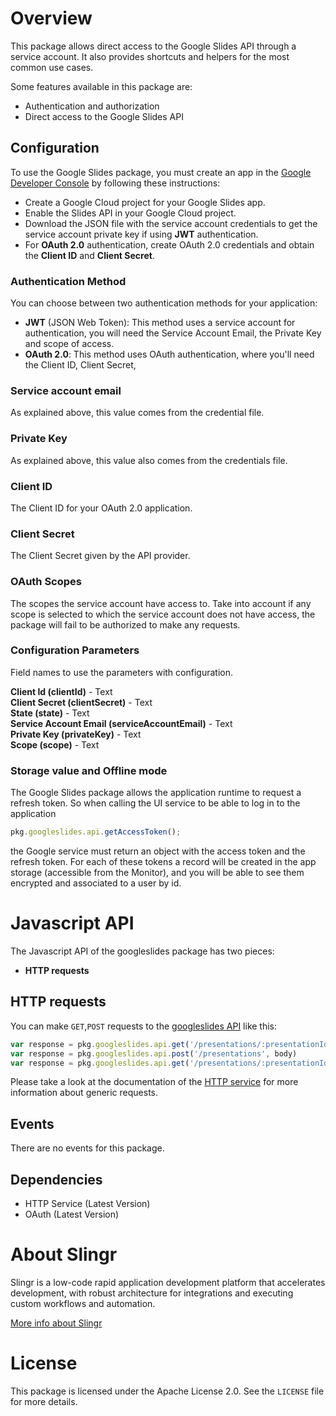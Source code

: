 
# Overview

This package allows direct access to the Google Slides API through a service account.
It also provides shortcuts and helpers for the most common use cases.


Some features available in this package are:

- Authentication and authorization
- Direct access to the Google Slides API

## Configuration

To use the Google Slides package, you must create an app in the [Google Developer Console](https://console.developers.google.com)
by following these instructions:

- Create a Google Cloud project for your Google Slides app.
- Enable the Slides API in your Google Cloud project. 
- Download the JSON file with the service account credentials to get the service account private key if using **JWT** authentication.
- For **OAuth 2.0** authentication, create OAuth 2.0 credentials and obtain the **Client ID** and **Client Secret**.

### Authentication Method
You can choose between two authentication methods for your application:
- **JWT** (JSON Web Token): This method uses a service account for authentication, you will need the Service Account Email, the Private Key and scope of access.
- **OAuth 2.0**: This method uses OAuth authentication, where you'll need the Client ID, Client Secret,

### Service account email

As explained above, this value comes from the credential file.

### Private Key

As explained above, this value also comes from the credentials file.

### Client ID

The Client ID for your OAuth 2.0 application.

### Client Secret
The Client Secret given by the API provider.

### OAuth Scopes

The scopes the service account have access to. 
Take into account 
if any scope is selected to which the service account does not have access, 
the package will fail to be authorized to make any requests.

### Configuration Parameters
Field names to use the parameters with configuration.

**Client Id (clientId)** - Text<br>
**Client Secret (clientSecret)** - Text<br>
**State (state)** - Text<br>
**Service Account Email (serviceAccountEmail)** - Text<br>
**Private Key (privateKey)** - Text<br>
**Scope (scope)** - Text

### Storage value and Offline mode
The Google Slides package allows the application runtime to request a refresh token. So when calling the UI service to be able to log in to the application

```javascript
pkg.googleslides.api.getAccessToken();
```

the Google service must return an object with the access token and the refresh token. For each of these tokens a record will be created in the app storage (accessible from the Monitor),
and you will be able to see them encrypted and associated to a user by id.

# Javascript API

The Javascript API of the googleslides package has two pieces:

- **HTTP requests**

## HTTP requests
You can make `GET`,`POST` requests to the [googleslides API](https://developers.google.com/slides/api/reference/rest) like this:
```javascript
var response = pkg.googleslides.api.get('/presentations/:presentationId')
var response = pkg.googleslides.api.post('/presentations', body)
var response = pkg.googleslides.api.get('/presentations/:presentationId/pages/:pageObjectId')
```

Please take a look at the documentation of the [HTTP service](https://github.com/slingr-stack/http-service)
for more information about generic requests.

## Events

There are no events for this package.

## Dependencies
* HTTP Service (Latest Version)
* OAuth (Latest Version)

# About Slingr

Slingr is a low-code rapid application development platform that accelerates development, with robust architecture for integrations and executing custom workflows and automation.

[More info about Slingr](https://slingr.io)

# License

This package is licensed under the Apache License 2.0. See the `LICENSE` file for more details.
